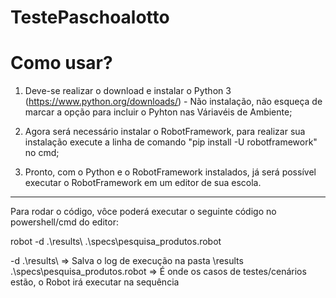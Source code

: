 # TestePaschoalotto

# Como usar?

1. Deve-se realizar o download e instalar o Python 3 (https://www.python.org/downloads/) - Não instalação, não esqueça de marcar a opção para incluir o Pyhton nas Váriavéis de Ambiente;

2. Agora será necessário instalar o RobotFramework, para realizar sua instalação execute a linha de comando "pip install -U robotframework" no cmd;

3. Pronto, com o Python e o RobotFramework instalados, já será possível executar o RobotFramework em um editor de sua escola.

---

Para rodar o código, vôce poderá executar o seguinte código no powershell/cmd do editor:

robot -d .\results\ .\specs\pesquisa_produtos.robot

-d .\results\ => Salva o log de execução na pasta \results
.\specs\pesquisa_produtos.robot => É onde os casos de testes/cenários estão, o Robot irá executar na sequência
